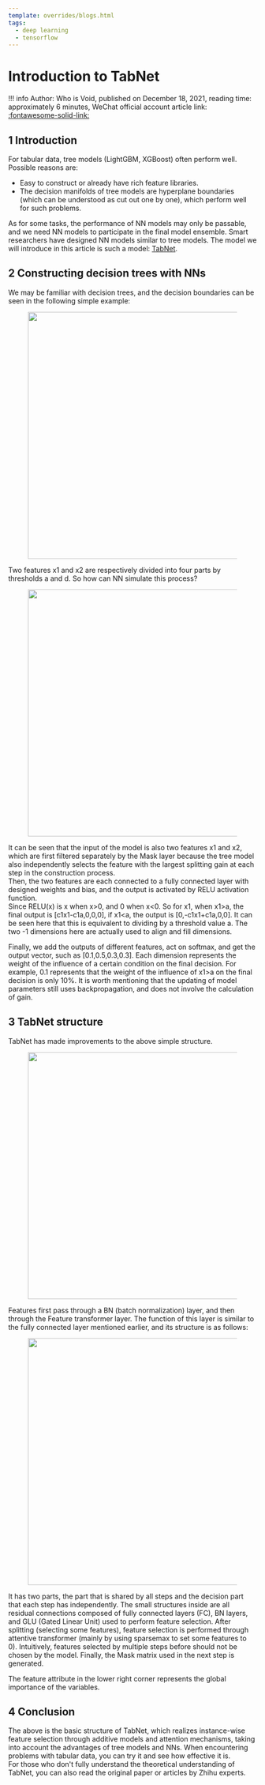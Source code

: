 ```yaml
---
template: overrides/blogs.html
tags:
  - deep learning
  - tensorflow
---
```


# Introduction to TabNet

!!! info
    Author: Who is Void, published on December 18, 2021, reading time: approximately 6 minutes, WeChat official account article link: [:fontawesome-solid-link:](https://mp.weixin.qq.com/s/KWRKuFkr5urrGG2Gr2vqMw)

## 1 Introduction

For tabular data, tree models (LightGBM, XGBoost) often perform well. Possible reasons are:

- Easy to construct or already have rich feature libraries.
- The decision manifolds of tree models are hyperplane boundaries (which can be understood as cut out one by one), which perform well for such problems.

As for some tasks, the performance of NN models may only be passable, and we need NN models to participate in the final model ensemble. Smart researchers have designed NN models similar to tree models. The model we will introduce in this article is such a model: [TabNet]('https://arxiv.org/abs/1908.07442' 'TabNet paper').

## 2 Constructing decision trees with NNs

We may be familiar with decision trees, and the decision boundaries can be seen in the following simple example:

<figure>
  <img src="https://cdn.jsdelivr.net/gh/BulletTech2021/Pics/img/tabnet1.png" width="500" />
</figure>

Two features x1 and x2 are respectively divided into four parts by thresholds a and d. So how can NN simulate this process?

<figure>
  <img src="https://cdn.jsdelivr.net/gh/BulletTech2021/Pics/img/tabnet2.png" width="500" />
</figure>

It can be seen that the input of the model is also two features x1 and x2, which are first filtered separately by the Mask layer because the tree model also independently selects the feature with the largest splitting gain at each step in the construction process.  
Then, the two features are each connected to a fully connected layer with designed weights and bias, and the output is activated by RELU activation function.  
Since RELU(x) is x when x>0, and 0 when x<0. So for x1, when x1>a, the final output is [c1x1-c1a,0,0,0], if x1<a, the output is [0,-c1x1+c1a,0,0]. It can be seen here that this is equivalent to dividing by a threshold value a. The two -1 dimensions here are actually used to align and fill dimensions.  

Finally, we add the outputs of different features, act on softmax, and get the output vector, such as [0.1,0.5,0.3,0.3]. Each dimension represents the weight of the influence of a certain condition on the final decision. For example, 0.1 represents that the weight of the influence of x1>a on the final decision is only 10%. It is worth mentioning that the updating of model parameters still uses backpropagation, and does not involve the calculation of gain.  

## 3 TabNet structure

TabNet has made improvements to the above simple structure.

<figure>
  <img src="https://cdn.jsdelivr.net/gh/BulletTech2021/Pics/img/tabnet3.png" width="500" />
</figure>

Features first pass through a BN (batch normalization) layer, and then through the Feature transformer layer. The function of this layer is similar to the fully connected layer mentioned earlier, and its structure is as follows:

<figure>
  <img src="https://cdn.jsdelivr.net/gh/BulletTech2021/Pics/img/tabnet4.png" width="500" />
</figure>

It has two parts, the part that is shared by all steps and the decision part that each step has independently. The small structures inside are all residual connections composed of fully connected layers (FC), BN layers, and GLU (Gated Linear Unit) used to perform feature selection. After splitting (selecting some features), feature selection is performed through attentive transformer (mainly by using sparsemax to set some features to 0). Intuitively, features selected by multiple steps before should not be chosen by the model. Finally, the Mask matrix used in the next step is generated.    

The feature attribute in the lower right corner represents the global importance of the variables.

## 4 Conclusion

The above is the basic structure of TabNet, which realizes instance-wise feature selection through additive models and attention mechanisms, taking into account the advantages of tree models and NNs. When encountering problems with tabular data, you can try it and see how effective it is.  
For those who don't fully understand the theoretical understanding of TabNet, you can also read the original paper or articles by Zhihu experts.

